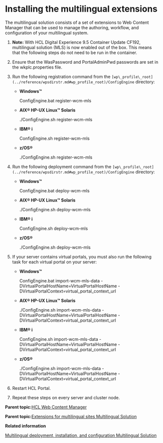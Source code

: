# Installing the multilingual extensions

The multilingual solution consists of a set of extensions to Web Content Manager that can be used to manage the authoring, workflow, and configuration of your multilingual system.

1.  **Note:** With HCL Digital Experience 9.5 Container Update CF192, multilingual solution \(MLS\) is now enabled out of the box. This means that the following steps do not need to be run in the container.

2.  Ensure that the WasPassword and PortalAdminPwd passwords are set in the wkplc.properties file.

3.  Run the following registration command from the `[wp\_profile\_root](../reference/wpsdirstr.md#wp_profile_root)/ConfigEngine` directory:

    -   **Windows™**

        ConfigEngine.bat register-wcm-mls

    -   **AIX® HP-UX Linux™ Solaris**

        ./ConfigEngine.sh register-wcm-mls

    -   **IBM® i**

        ConfigEngine.sh register-wcm-mls

    -   **z/OS®**

        ./ConfigEngine.sh register-wcm-mls

4.  Run the following deployment command from the `[wp\_profile\_root](../reference/wpsdirstr.md#wp_profile_root)/ConfigEngine` directory:

    -   **Windows™**

        ConfigEngine.bat deploy-wcm-mls

    -   **AIX® HP-UX Linux™ Solaris**

        ./ConfigEngine.sh deploy-wcm-mls

    -   **IBM® i**

        ConfigEngine.sh deploy-wcm-mls

    -   **z/OS®**

        ./ConfigEngine.sh deploy-wcm-mls

5.  If your server contains virtual portals, you must also run the following task for each virtual portal on your server:

    -   **Windows™**

        ConfigEngine.bat import-wcm-mls-data -DVirtualPortalHostName=VirtualPortalHostName -DVirtualPortalContext=virtual\_portal\_context\_url

    -   **AIX® HP-UX Linux™ Solaris**

        ./ConfigEngine.sh import-wcm-mls-data -DVirtualPortalHostName=VirtualPortalHostName -DVirtualPortalContext=virtual\_portal\_context\_url

    -   **IBM® i**

        ConfigEngine.sh import-wcm-mls-data -DVirtualPortalHostName=VirtualPortalHostName -DVirtualPortalContext=virtual\_portal\_context\_url

    -   **z/OS®**

        ./ConfigEngine.sh import-wcm-mls-data -DVirtualPortalHostName=VirtualPortalHostName -DVirtualPortalContext=virtual\_portal\_context\_url

6.  Restart HCL Portal.

7.  Repeat these steps on every server and cluster node.


**Parent topic:**[HCL Web Content Manager](../wcm/wcm_install_cfg.md)

**Parent topic:**[Extensions for multilingual sites Multilingual Solution](../wcm/wcm_mls_extensions.md)

**Related information**  


[Multilingual deployment, installation, and configuration Multilingual Solution](../wcm/wcm_mls_install_ovr.md)

